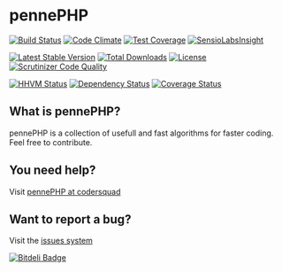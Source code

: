 # pennePHP

[![Build Status](https://travis-ci.org/codersquad/pennePHP.svg?branch=master)](https://travis-ci.org/codersquad/pennePHP) [![Code Climate](https://codeclimate.com/github/codersquad/pennePHP/badges/gpa.svg)](https://codeclimate.com/github/codersquad/pennePHP) [![Test Coverage](https://codeclimate.com/github/codersquad/pennePHP/badges/coverage.svg)](https://codeclimate.com/github/codersquad/pennePHP) [![SensioLabsInsight](https://insight.sensiolabs.com/projects/a9f25776-6a59-4cb9-a9cd-d98512a21622/mini.png)](https://insight.sensiolabs.com/projects/a9f25776-6a59-4cb9-a9cd-d98512a21622)

[![Latest Stable Version](https://poser.pugx.org/codersquad/pennephp/v/stable.svg)](https://packagist.org/packages/codersquad/pennephp) [![Total Downloads](https://poser.pugx.org/codersquad/pennephp/downloads.svg)](https://packagist.org/packages/codersquad/pennephp) [![License](https://poser.pugx.org/codersquad/pennephp/license.svg)](https://packagist.org/packages/codersquad/pennephp) [![Scrutinizer Code Quality](https://scrutinizer-ci.com/g/codersquad/pennePHP/badges/quality-score.png?b=develop)](https://scrutinizer-ci.com/g/codersquad/pennePHP/?branch=develop)

[![HHVM Status](http://hhvm.h4cc.de/badge/codersquad/pennephp.svg)](http://hhvm.h4cc.de/package/codersquad/pennephp) [![Dependency Status](https://www.versioneye.com/user/projects/5440fc9b580507f42e000052/badge.svg?style=flat)](https://www.versioneye.com/user/projects/5440fc9b580507f42e000052) [![Coverage Status](https://coveralls.io/repos/codersquad/pennePHP/badge.png)](https://coveralls.io/r/codersquad/pennePHP)

## What is pennePHP?

pennePHP is a collection of usefull and fast algorithms for faster coding.
Feel free to contribute.

## You need help?
Visit [pennePHP at codersquad](http://pennephp.codersquad.de "pennePHP at codersquad")

## Want to report a bug?
Visit the [issues system](https://github.com/codersquad/pennePHP/issues "issues system")


[![Bitdeli Badge](https://d2weczhvl823v0.cloudfront.net/codersquad/pennephp/trend.png)](https://bitdeli.com/free "Bitdeli Badge")

